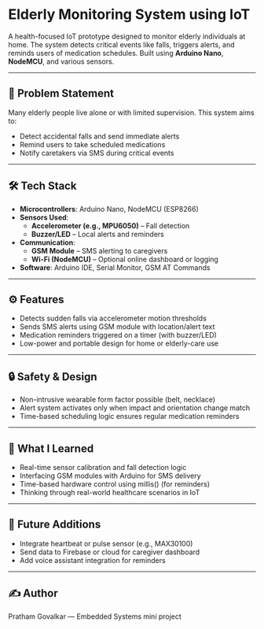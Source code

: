 # Elderly Monitoring System using IoT

A health-focused IoT prototype designed to monitor elderly individuals at home. The system detects critical events like falls, triggers alerts, and reminds users of medication schedules. Built using **Arduino Nano**, **NodeMCU**, and various sensors.

---

## 🧓 Problem Statement
Many elderly people live alone or with limited supervision. This system aims to:
- Detect accidental falls and send immediate alerts
- Remind users to take scheduled medications
- Notify caretakers via SMS during critical events

---

## 🛠️ Tech Stack
- **Microcontrollers**: Arduino Nano, NodeMCU (ESP8266)
- **Sensors Used**:
  - **Accelerometer (e.g., MPU6050)** – Fall detection
  - **Buzzer/LED** – Local alerts and reminders
- **Communication**:
  - **GSM Module** – SMS alerting to caregivers
  - **Wi-Fi (NodeMCU)** – Optional online dashboard or logging
- **Software**: Arduino IDE, Serial Monitor, GSM AT Commands

---

## ⚙️ Features
- Detects sudden falls via accelerometer motion thresholds
- Sends SMS alerts using GSM module with location/alert text
- Medication reminders triggered on a timer (with buzzer/LED)
- Low-power and portable design for home or elderly-care use

---

## 🔒 Safety & Design
- Non-intrusive wearable form factor possible (belt, necklace)
- Alert system activates only when impact and orientation change match
- Time-based scheduling logic ensures regular medication reminders

---

## 🧠 What I Learned
- Real-time sensor calibration and fall detection logic
- Interfacing GSM modules with Arduino for SMS delivery
- Time-based hardware control using millis() (for reminders)
- Thinking through real-world healthcare scenarios in IoT

---

## 🚀 Future Additions
- Integrate heartbeat or pulse sensor (e.g., MAX30100)
- Send data to Firebase or cloud for caregiver dashboard
- Add voice assistant integration for reminders

---

## ✍️ Author
Pratham Govalkar — Embedded Systems mini project
